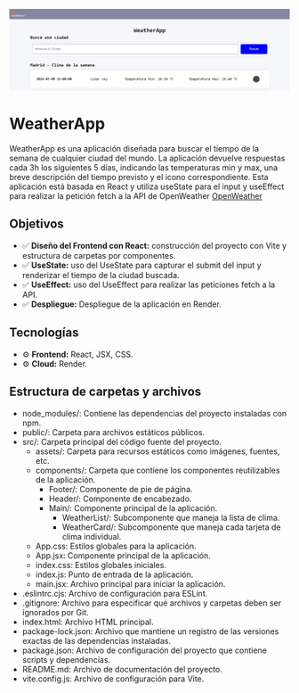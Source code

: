 ![portada](src/assets/WeatherAppHeader.png)
# WeatherApp
WeatherApp es una aplicación diseñada para buscar el tiempo de la semana de cualquier ciudad del mundo. La aplicación devuelve respuestas cada 3h los siguientes 5 días, indicando las temperaturas min y max, una breve descripción del tiempo previsto y el icono correspondiente. Esta aplicación está basada en React y utiliza useState para el input y useEffect para realizar la petición fetch a la API de OpenWeather
[OpenWeather](https://openweathermap.org/forecast5")

## Objetivos
- ✅ **Diseño del Frontend con React:** construcción del proyecto con Vite y estructura de carpetas por componentes.
- ✅ **UseState:** uso del UseState para capturar el submit del input y renderizar el tiempo de la ciudad buscada.
- ✅ **UseEffect:**  uso del UseEffect para realizar las peticiones fetch a la API.
- ✅ **Despliegue:** Despliegue de la aplicación en Render.

## Tecnologías
- ⚙️ **Frontend:** React, JSX, CSS.
- ⚙️ **Cloud:** Render.

## Estructura de carpetas y archivos
- node_modules/: Contiene las dependencias del proyecto instaladas con npm.
- public/: Carpeta para archivos estáticos públicos.
- src/: Carpeta principal del código fuente del proyecto.
    - assets/: Carpeta para recursos estáticos como imágenes, fuentes, etc.
    - components/: Carpeta que contiene los componentes reutilizables de la aplicación.
        - Footer/: Componente de pie de página.
        - Header/: Componente de encabezado.
        - Main/: Componente principal de la aplicación.
            - WeatherList/: Subcomponente que maneja la lista de clima.
            - WeatherCard/: Subcomponente que maneja cada tarjeta de clima individual.
    - App.css: Estilos globales para la aplicación.
    - App.jsx: Componente principal de la aplicación.
    - index.css: Estilos globales iniciales.
    - index.js: Punto de entrada de la aplicación.
    - main.jsx: Archivo principal para iniciar la aplicación.
- .eslintrc.cjs: Archivo de configuración para ESLint.
- .gitignore: Archivo para especificar qué archivos y carpetas deben ser ignorados por Git.
- index.html: Archivo HTML principal.
- package-lock.json: Archivo que mantiene un registro de las versiones exactas de las dependencias instaladas.
- package.json: Archivo de configuración del proyecto que contiene scripts y dependencias.
- README.md: Archivo de documentación del proyecto.
- vite.config.js: Archivo de configuración para Vite.